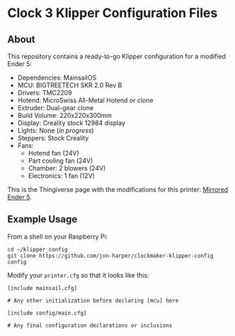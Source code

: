 # Clock 3 Klipper Configuration Files

## About

This repository contains a ready-to-go Klipper configuration for a modified Ender 5:

- Dependencies: MainsailOS
- MCU: BIGTREETECH SKR 2.0 Rev B
- Drivers: TMC2209
- Hotend: MicroSwiss All-Metal Hotend or clone
- Extruder: Dual-gear clone
- Build Volume: 220x220x300mm
- Display: Creality stock 12984 display
- Lights: None (*in progress*)
- Steppers: Stock Creality
- Fans:
  - Hotend fan (24V)
  - Part cooling fan (24V)
  - Chamber: 2 blowers (24V)
  - Electronics: 1 fan (12V)
  
This is the Thingiverse page with the modifications for this printer: [Mirrored Ender 5](https://www.thingiverse.com/thing:5146291).

## Example Usage

From a shell on your Raspberry Pi:

```
cd ~/klipper_config
git clone https://github.com/jon-harper/clockmaker-klipper-config config
```

Modify your `printer.cfg` so that it looks like this:

```
[include mainsail.cfg]

# Any other initialization before declaring [mcu] here

[include config/main.cfg]

# Any final configuration declarations or inclusions
```